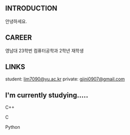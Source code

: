 ## INTRODUCTION
안녕하세요.

## CAREER
영남대 23학번 컴퓨터공학과 2학년 재학생

## LINKS
student: lim7090@yu.ac.kr 
private: gjini0907@gmail.com

## I'm currently studying.....

C++

C

Python


<!--
**Lim-09/Lim-09** is a ✨ _special_ ✨ repository because its `README.md` (this file) appears on your GitHub profile.

Here are some ideas to get you started:

- 🔭 I’m currently working on ...
- 🌱 I’m currently learning ...
- 👯 I’m looking to collaborate on ...
- 🤔 I’m looking for help with ...
- 💬 Ask me about ...
- 📫 How to reach me: ...
- 😄 Pronouns: ...
- ⚡ Fun fact: ...
-->

